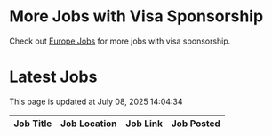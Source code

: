 # More Jobs with Visa Sponsorship

Check out [Europe Jobs](https://github.com/sureshparimi/europejobs#latest-jobs) for more jobs with visa sponsorship.

# Latest Jobs

This page is updated at July 08, 2025 14:04:34

| Job Title | Job Location | Job Link | Job Posted |
| --- | --- | --- | --- |
